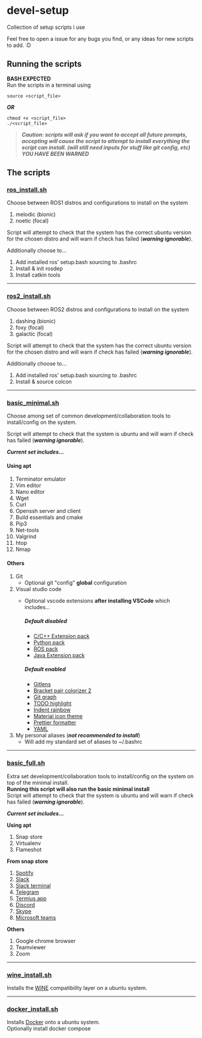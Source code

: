 # devel-setup

Collection of setup scripts i use

Feel free to open a issue for any bugs you find, or any ideas for new scripts to add. :D

## Running the scripts

__BASH EXPECTED__  
Run the scripts in a terminal using

```shell
source <script_file>
```

___OR___

```shell
chmod +x <script_file>
./<script_file>
```

> ___Caution: scripts will ask if you want to accept all future prompts,
accepting will cause the script to attempt to install everything the script can install. (will still need inputs for stuff like git config, etc)___  
> ___YOU HAVE BEEN WARNED___

## The scripts

### [ros_install.sh](./ros_install.sh)

Choose between ROS1 distros and configurations to install on the system

1. melodic (bionic)
2. noetic (focal)

Script will attempt to check that the system has the correct ubuntu version for the chosen distro and will warn if check has failed (___warning ignorable___).

Additionally choose to...

1. Add installed ros' setup.bash sourcing to .bashrc
2. Install & init rosdep
3. Install catkin tools

----

### [ros2_install.sh](./ros2_install.sh)

Choose between ROS2 distros and configurations to install on the system

1. dashing (bionic)
2. foxy (focal)
3. galactic (focal)

Script will attempt to check that the system has the correct ubuntu version for the chosen distro and will warn if check has failed (___warning ignorable___).

Additionally choose to...

1. Add installed ros' setup.bash sourcing to .bashrc
2. Install & source colcon

----

### [basic_minimal.sh](./basic_minimal.sh)

Choose among set of common development/collaboration tools to install/config on the system.

Script will attempt to check that the system is ubuntu and will warn if check has failed (___warning ignorable___).

___Current set includes...___

#### __Using apt__

1. Terminator emulator
2. Vim editor
3. Nano editor
4. Wget
5. Curl
6. Openssh server and client
7. Build essentials and cmake
8. Pip3
9. Net-tools
10. Valgrind
11. htop
12. Nmap

#### __Others__

1. Git
    * Optional git "config" __global__ configuration
2. Visual studio code
    * Optional vscode extensions __after installing VSCode__ which includes...

        ##### __Default disabled__

        * [C/C++ Extension pack](https://marketplace.visualstudio.com/items?itemName=ms-vscode.cpptools-extension-pack)
        * [Python pack](https://marketplace.visualstudio.com/items?itemName=ms-python.python)
        * [ROS pack](https://marketplace.visualstudio.com/items?itemName=ms-iot.vscode-ros)
        * [Java Extension pack](https://marketplace.visualstudio.com/items?itemName=vscjava.vscode-java-pack)

        ##### __Default enabled__

        * [Gitlens](https://marketplace.visualstudio.com/items?itemName=eamodio.gitlens)
        * [Bracket pair colorizer 2](https://marketplace.visualstudio.com/items?itemName=CoenraadS.bracket-pair-colorizer-2)
        * [Git graph](https://marketplace.visualstudio.com/items?itemName=mhutchie.git-graph)
        * [TODO highlight](https://marketplace.visualstudio.com/items?itemName=wayou.vscode-todo-highlight)
        * [Indent rainbow](https://marketplace.visualstudio.com/items?itemName=oderwat.indent-rainbow)
        * [Material icon theme](https://marketplace.visualstudio.com/items?itemName=pkief.material-icon-theme)
        * [Prettier formatter](https://marketplace.visualstudio.com/items?itemName=esbenp.prettier-vscode)
        * [YAML](https://marketplace.visualstudio.com/items?itemName=redhat.vscode-yaml)
3. My personal aliases (___not recommended to install___)
    * Will add my standard set of aliases to ~/.bashrc

----

### [basic_full.sh](./basic_full.sh)

Extra set development/collaboration tools to install/config on the system on top of the minimal install.  
__Running this script will also run the basic minimal install__  
Script will attempt to check that the system is ubuntu and will warn if check has failed (___warning ignorable___).

___Current set includes...___

__Using apt__

1. Snap store
2. Virtualenv
3. Flameshot

__From snap store__

1. [Spotify](https://snapcraft.io/spotify)
2. [Slack](https://snapcraft.io/slack)
3. [Slack terminal](https://snapcraft.io/slack-term)
4. [Telegram](https://snapcraft.io/telegram-desktop)
5. [Termius app](https://snapcraft.io/termius-app)
6. [Discord](https://snapcraft.io/discord)
7. [Skype](https://snapcraft.io/skype)
8. [Microsoft teams](https://snapcraft.io/teams)

__Others__

1. Google chrome browser
2. Teamviewer
3. Zoom
----

### [wine_install.sh](./wine_install.sh)

Installs the [WINE](https://www.winehq.org/) compatibility layer on a ubuntu system.

----

### [docker_install.sh](./docker_install.sh)

Installs [Docker](https://www.docker.com/) onto a ubuntu system.  
Optionally install docker compose
